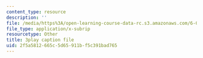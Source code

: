 ```yaml
---
content_type: resource
description: ''
file: /media/https%3A/open-learning-course-data-rc.s3.amazonaws.com/6-033-computer-system-engineering-spring-2018/2f5a5812665c5d65911bf5c391bad765_r2_-2KW76ec.vtt
file_type: application/x-subrip
resourcetype: Other
title: 3play caption file
uid: 2f5a5812-665c-5d65-911b-f5c391bad765
---
```

